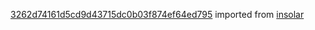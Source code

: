 [3262d74161d5cd9d43715dc0b03f874ef64ed795](https://github.com/insolar/insolar/commit/3262d74161d5cd9d43715dc0b03f874ef64ed795) imported from [insolar](https://github.com/insolar/insolar)
